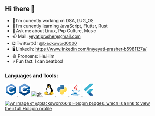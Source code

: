 ## Hi there 👋


- 🔭 I’m currently working on DSA, LUG_OS
- 🌱 I’m currently learning JavaScript, Flutter, Rust
- 💬 Ask me about Linux, Pop Culture, Music
- 📫 Mail: yeyatiprasher@gmail.com
- ❎ Twitter(X): [@blacksword0066](https://twitter.com/blacksword0066)
- 🖥️  LinkedIn: https://www.linkedin.com/in/yeyati-prasher-b5981127a/
- 😄 Pronouns: He/Him
- ⚡ Fun fact: I can beatbox!
<!-- - 👯 I’m looking to collaborate on ... 
- 🤔 I’m looking for help with ... -->


<h3 align="left">Languages and Tools:</h3>
<a href="https://www.cprogramming.com/" target="_blank" rel="noreferrer"> <img src="https://raw.githubusercontent.com/devicons/devicon/master/icons/c/c-original.svg" alt="c" width="40" height="40"/> </a> <a href="https://www.w3schools.com/cpp/" target="_blank" rel="noreferrer"> <img src="https://raw.githubusercontent.com/devicons/devicon/master/icons/cplusplus/cplusplus-original.svg" alt="cplusplus" width="40" height="40"/> </a> <a href="https://git-scm.com/" target="_blank" rel="noreferrer"> <img src="https://www.vectorlogo.zone/logos/git-scm/git-scm-icon.svg" alt="git" width="40" height="40"/> </a> <a href="https://www.linux.org/" target="_blank" rel="noreferrer"> <img src="https://raw.githubusercontent.com/devicons/devicon/master/icons/linux/linux-original.svg" alt="linux" width="40" height="40"/> </a> <a href="https://www.python.org" target="_blank" rel="noreferrer"> <img src="https://raw.githubusercontent.com/devicons/devicon/master/icons/python/python-original.svg" alt="python" width="40" height="40"/> </a> <a href="https://www.java.com/en/" target="_blank" rel="noreferrer"> <img src="https://github.com/devicons/devicon/blob/55609aa5bd817ff167afce0d965585c92040787a/icons/java/java-original.svg" alt="java" width="40" height="40"/> </a> <a href="https://flutter.dev/" target="_blank" rel="noreferrer"> <img src="https://github.com/devicons/devicon/blob/55609aa5bd817ff167afce0d965585c92040787a/icons/flutter/flutter-original.svg" alt="flutter" width="40" height="40"/> </a> </p>

[![An image of @blacksword66's Holopin badges, which is a link to view their full Holopin profile](https://holopin.me/blacksword66)](https://holopin.io/@blacksword66)

